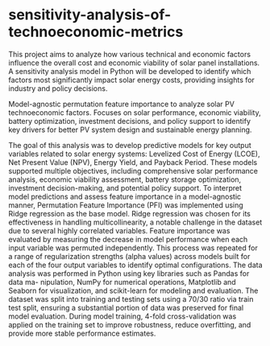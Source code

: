 # sensitivity-analysis-of-technoeconomic-metrics
This project aims to analyze how various technical and economic factors influence the overall cost and economic viability of solar panel installations. A sensitivity analysis model in Python will be developed to identify which factors most significantly impact solar energy costs, providing insights for industry and policy decisions.

Model-agnostic permutation feature importance to analyze solar PV technoeconomic factors. Focuses on solar performance, economic viability, battery optimization, investment decisions, and policy support to identify key drivers for better PV system design and sustainable energy planning.

The goal of this analysis was to develop predictive models for key output variables related
to solar energy systems: Levelized Cost of Energy (LCOE), Net Present Value (NPV),
Energy Yield, and Payback Period. These models supported multiple objectives, including
comprehensive solar performance analysis, economic viability assessment, battery storage
optimization, investment decision-making, and potential policy support.
To interpret model predictions and assess feature importance in a model-agnostic manner,
Permutation Feature Importance (PFI) was implemented using Ridge regression as the base
model. Ridge regression was chosen for its effectiveness in handling multicollinearity, a
notable challenge in the dataset due to several highly correlated variables.
Feature importance was evaluated by measuring the decrease in model performance when
each input variable was permuted independently. This process was repeated for a range
of regularization strengths (alpha values) across models built for each of the four output
variables to identify optimal configurations.
The data analysis was performed in Python using key libraries such as Pandas for data ma-
nipulation, NumPy for numerical operations, Matplotlib and Seaborn for visualization,
and scikit-learn for modeling and evaluation. The dataset was split into training and
testing sets using a 70/30 ratio via train test split, ensuring a substantial portion of
data was preserved for final model evaluation. During model training, 4-fold cross-validation
was applied on the training set to improve robustness, reduce overfitting, and provide more
stable performance estimates.
